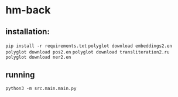 # hm-back

## installation:
`pip install -r requirements.txt`
`polyglot download embeddings2.en`
`polyglot download pos2.en`
`polyglot download transliteration2.ru`
`polyglot download ner2.en`

## running 
`python3 -m src.main.main.py`
